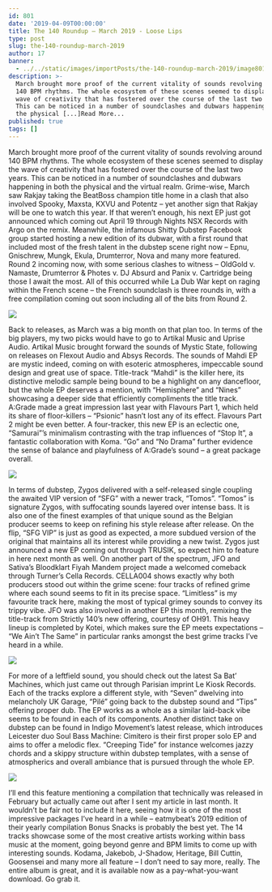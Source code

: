 ```yaml
---
id: 801
date: '2019-04-09T00:00:00'
title: The 140 Roundup – March 2019 - Loose Lips
type: post
slug: the-140-roundup-march-2019
author: 17
banner:
  - ../../static/images/importPosts/the-140-roundup-march-2019/image801.jpeg
description: >-
  March brought more proof of the current vitality of sounds revolving around
  140 BPM rhythms. The whole ecosystem of these scenes seemed to display the
  wave of creativity that has fostered over the course of the last two years.
  This can be noticed in a number of soundclashes and dubwars happening in both
  the physical [...]Read More...
published: true
tags: []
---
```

March brought more proof of the current vitality of sounds revolving around 140 BPM rhythms. The whole ecosystem of these scenes seemed to display the wave of creativity that has fostered over the course of the last two years. This can be noticed in a number of soundclashes and dubwars happening in both the physical and the virtual realm. Grime-wise, March saw Rakjay taking the BeatBoss champion title home in a clash that also involved Spooky, Maxsta, KXVU and Potentz – yet another sign that Rakjay will be one to watch this year. If that weren’t enough, his next EP just got announced which coming out April 19 through Nights NSX Records with Argo on the remix. Meanwhile, the infamous Shitty Dubstep Facebook group started hosting a new edition of its dubwar, with a first round that included most of the fresh talent in the dubstep scene right now – Epnu, Gnischrew, Mungk, Ekula, Drumterror, Nova and many more featured. Round 2 incoming now, with some serious clashes to witness – OldGold v. Namaste, Drumterror & Photes v. DJ Absurd and Panix v. Cartridge being those I await the most. All of this occurred while La Dub War kept on raging within the French scene – the French soundclash is three rounds in, with a free compilation coming out soon including all of the bits from Round 2. 

![](/wp-content/uploads/live/img/wysiwyg/5cac8e6b23c9a.jpg)

Back to releases, as March was a big month on that plan too. In terms of the big players, my two picks would have to go to Artikal Music and Uprise Audio. Artikal Music brought forward the sounds of Mystic State, following on releases on Flexout Audio and Absys Records. The sounds of Mahdi EP are mystic indeed, coming on with esoteric atmospheres, impeccable sound design and great use of space. Title-track “Mahdi” is the killer here, its distinctive melodic sample being bound to be a highlight on any dancefloor, but the whole EP deserves a mention, with “Hemisphere” and “Nines” showcasing a deeper side that efficiently compliments the title track. A:Grade made a great impression last year with Flavours Part 1, which held its share of floor-killers – “Psionic” hasn’t lost any of its effect. Flavours Part 2 might be even better. A four-tracker, this new EP is an eclectic one, “Samurai”’s minimalism contrasting with the trap influences of “Stop It”, a fantastic collaboration with Koma. “Go” and “No Drama” further evidence the sense of balance and playfulness of A:Grade’s sound – a great package overall. 

![](/wp-content/uploads/live/img/wysiwyg/5cac8e7804ab1.jpg)

In terms of dubstep, Zygos delivered with a self-released single coupling the awaited VIP version of “SFG” with a newer track, “Tomos”. “Tomos” is signature Zygos, with suffocating sounds layered over intense bass. It is also one of the finest examples of that unique sound as the Belgian producer seems to keep on refining his style release after release. On the flip, “SFG VIP” is just as good as expected, a more subdued version of the original that maintains all its interest while providing a new twist. Zygos just announced a new EP coming out through TRUSIK, so expect him to feature in here next month as well. On another part of the spectrum, JFO and Sativa’s Bloodklart Fiyah Mandem project made a welcomed comeback through Turner’s Cella Records. CELLA004 shows exactly why both producers stood out within the grime scene: four tracks of refined grime where each sound seems to fit in its precise space. “Limitless” is my favourite track here, making the most of typical grimey sounds to convey its trippy vibe. JFO was also involved in another EP this month, remixing the title-track from Strictly 140’s new offering, courtesy of OH91. This heavy lineup is completed by Kotei, which makes sure the EP meets expectations – “We Ain’t The Same” in particular ranks amongst the best grime tracks I’ve heard in a while. 

![](/wp-content/uploads/live/img/wysiwyg/5cac8e91c5b2f.jpg)

For more of a leftfield sound, you should check out the latest Sa Bat’ Machines, which just came out through Parisian imprint Le Kiosk Records. Each of the tracks explore a different style, with “Seven” dwelving into melancholy UK Garage, “Pilé” going back to the dubstep sound and “Tips” offering proper dub. The EP works as a whole as a similar laid-back vibe seems to be found in each of its components. Another distinct take on dubstep can be found in Indigo Movement’s latest release, which introduces Leicester duo Soul Bass Machine: Cimitero is their first proper solo EP and aims to offer a melodic flex. “Creeping Tide” for instance welcomes jazzy chords and a skippy structure within dubstep templates, with a sense of atmospherics and overall ambiance that is pursued through the whole EP. 

![](/wp-content/uploads/live/img/wysiwyg/5cac8ea1df119.jpg)

I’ll end this feature mentioning a compilation that technically was released in February but actually came out after I sent my article in last month. It wouldn’t be fair not to include it here, seeing how it is one of the most impressive packages I’ve heard in a while – eatmybeat’s 2019 edition of their yearly compilation Bonus Snacks is probably the best yet. The 14 tracks showcase some of the most creative artists working within bass music at the moment, going beyond genre and BPM limits to come up with interesting sounds. Kodama, Jakebob, J-Shadow, Heritage, Bill Cuttin, Goosensei and many more all feature – I don’t need to say more, really. The entire album is great, and it is available now as a pay-what-you-want download. Go grab it.